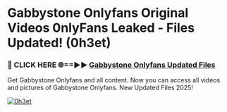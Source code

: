 # Gabbystone Onlyfans Original Videos 0nlyFans Leaked - Files Updated! (0h3et)

<h3>🔴 CLICK HERE 🌐==►► <a href="https://tinyurl.com/2jnfzry5" rel="nofollow">Gabbystone Onlyfans Updated Files</a></h3>

Get Gabbystone Onlyfans and all content. Now you can access all videos and pictures of Gabbystone Onlyfans. New Updated Files 2025!

[![0h3et](https://i.imgur.com/GyGTBgg.gif)](https://tinyurl.com/2jnfzry5)
